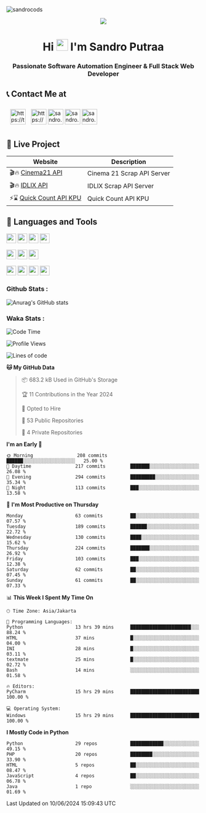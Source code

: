 

![sandrocods](https://cardivo.vercel.app/api?name=Martinus%20Krisandro%20Perdana%20Putra&description=Software%20Automation%20Engineer%20%7C%7C%20Full%20Stack%20Web%20Developer&image=https://avatars.githubusercontent.com/u/59155826?v=4&backgroundColor=%23ecf0f1)
<p align="center" style="p3">
<a href="https://github.com/antonkomarev/github-profile-views-counter">
    <img align="center"  src="https://komarev.com/ghpvc/?username=sandrocods&style=for-the-badge">
</a>
</p>



<h1 align="center" > Hi <img src="https://media.giphy.com/media/hvRJCLFzcasrR4ia7z/giphy.gif" width="30px"> I'm Sandro Putraa </h1>
<h3 align="center" style="p3">Passionate Software Automation Engineer & Full Stack Web Developer </h3>



## 📞 Contact Me at

<p align="left">
      <a href="https://t.me/sandroputraa" target="blank"><img align="center" src="https://www.vectorlogo.zone/logos/telegram/telegram-tile.svg" alt="https://t.me/sandroputraa" height="40" width="40" style="margin: 10" /></a>
    <a href="https://www.linkedin.com/in/sandro-putraa-34b80a19b/" target="blank"><img align="center" src="https://raw.githubusercontent.com/rahuldkjain/github-profile-readme-generator/master/src/images/icons/Social/linked-in-alt.svg" alt="https://www.linkedin.com/in/sandro-putraa-34b80a19b/" height="40" width="40" /></a>
    <a href="https://fb.com/sandro.putraaa" target="blank"><img align="center" src="https://raw.githubusercontent.com/rahuldkjain/github-profile-readme-generator/master/src/images/icons/Social/facebook.svg" alt="sandro.putraaa" height="40" width="40" /></a>
    <a href="https://instagram.com/sandro.putraa" target="blank"><img align="center" src="https://raw.githubusercontent.com/rahuldkjain/github-profile-readme-generator/master/src/images/icons/Social/instagram.svg" alt="sandro.putraa" height="40" width="40" /></a>
    <a href="https://wakatime.com/@sandrocods" target="blank"><img align="center" src="https://wakatime.com/static/img/wakatime-logo-text-vertical.png" alt="sandro.putraa" height="40" width="40" /></a>
   
</p>

## 🚀 Live Project


| Website             | Description     |
| ----------------- | --- |
| 🎬🔥 [Cinema21 API](https://cinema-21-scrapper.vercel.app/) | Cinema 21 Scrap API Server |
| 🎬🔥 [IDLIX API](https://idlix-api.vercel.app/) | IDLIX Scrap API Server |
| ⚡⌛ [Quick Count API KPU](https://api-real-count-2024.vercel.app/)| Quick Count API KPU |



## 🙌 Languages and Tools

<img src="https://img.shields.io/badge/-Git-white?style=for-the-badge&logo=git" height="25" /></img>
<img src="https://img.shields.io/badge/-GitHub-white?style=for-the-badge&logo=github&logoColor=007ACC" height="25" /></img> <img src="https://img.shields.io/badge/-VS%20Code-white?style=for-the-badge&logo=visual-studio-code&logoColor=007ACC" height="25" /></img> <img src="https://img.shields.io/badge/-Pycharm-white?style=for-the-badge&logo=pycharm&logoColor=007ACC" height="25" /></img>

<img src="https://img.shields.io/badge/-Laravel-white?style=for-the-badge&logo=laravel&logoColor=007ACC" height="25" /></img>
<img src="https://img.shields.io/badge/-Flask-white?style=for-the-badge&logo=flask&logoColor=007ACC" height="25" /></img>
<img src="https://img.shields.io/badge/-Selenium-white?style=for-the-badge&logo=selenium&logoColor=007ACC" height="25" /></img>

<img src="https://img.shields.io/badge/-Python-white?style=for-the-badge&logo=python&logoColor=007ACC" height="25" /></img>
<img src="https://img.shields.io/badge/-Php-white?style=for-the-badge&logo=php&logoColor=007ACC" height="25" /></img>
<img src="https://img.shields.io/badge/-java-white?style=for-the-badge&logo=java&logoColor=007ACC" height="25" /></img>
<img src="https://img.shields.io/badge/-c++-white?style=for-the-badge&logo=c%2B%2B&logoColor=007ACC" height="25" /></img>



### Github Stats :
![Anurag's GitHub stats](https://github-readme-stats.vercel.app/api?username=sandrocods&show_icons=true&theme=transparent)


### Waka Stats :
<!--START_SECTION:waka-->
![Code Time](http://img.shields.io/badge/Code%20Time-2%2C174%20hrs%2015%20mins-blue)

![Profile Views](http://img.shields.io/badge/Profile%20Views-5-blue)

![Lines of code](https://img.shields.io/badge/From%20Hello%20World%20I%27ve%20Written-1.5%20million%20lines%20of%20code-blue)

**🐱 My GitHub Data** 

> 📦 683.2 kB Used in GitHub's Storage 
 > 
> 🏆 11 Contributions in the Year 2024
 > 
> 💼 Opted to Hire
 > 
> 📜 53 Public Repositories 
 > 
> 🔑 4 Private Repositories 
 > 
**I'm an Early 🐤** 

```text
🌞 Morning                208 commits         ██████░░░░░░░░░░░░░░░░░░░   25.00 % 
🌆 Daytime                217 commits         ███████░░░░░░░░░░░░░░░░░░   26.08 % 
🌃 Evening                294 commits         █████████░░░░░░░░░░░░░░░░   35.34 % 
🌙 Night                  113 commits         ███░░░░░░░░░░░░░░░░░░░░░░   13.58 % 
```
📅 **I'm Most Productive on Thursday** 

```text
Monday                   63 commits          ██░░░░░░░░░░░░░░░░░░░░░░░   07.57 % 
Tuesday                  189 commits         ██████░░░░░░░░░░░░░░░░░░░   22.72 % 
Wednesday                130 commits         ████░░░░░░░░░░░░░░░░░░░░░   15.62 % 
Thursday                 224 commits         ███████░░░░░░░░░░░░░░░░░░   26.92 % 
Friday                   103 commits         ███░░░░░░░░░░░░░░░░░░░░░░   12.38 % 
Saturday                 62 commits          ██░░░░░░░░░░░░░░░░░░░░░░░   07.45 % 
Sunday                   61 commits          ██░░░░░░░░░░░░░░░░░░░░░░░   07.33 % 
```


📊 **This Week I Spent My Time On** 

```text
🕑︎ Time Zone: Asia/Jakarta

💬 Programming Languages: 
Python                   13 hrs 39 mins      ██████████████████████░░░   88.24 % 
HTML                     37 mins             █░░░░░░░░░░░░░░░░░░░░░░░░   04.00 % 
INI                      28 mins             █░░░░░░░░░░░░░░░░░░░░░░░░   03.11 % 
textmate                 25 mins             █░░░░░░░░░░░░░░░░░░░░░░░░   02.72 % 
Bash                     14 mins             ░░░░░░░░░░░░░░░░░░░░░░░░░   01.58 % 

🔥 Editors: 
PyCharm                  15 hrs 29 mins      █████████████████████████   100.00 % 

💻 Operating System: 
Windows                  15 hrs 29 mins      █████████████████████████   100.00 % 
```

**I Mostly Code in Python** 

```text
Python                   29 repos            ████████████░░░░░░░░░░░░░   49.15 % 
PHP                      20 repos            ████████░░░░░░░░░░░░░░░░░   33.90 % 
HTML                     5 repos             ██░░░░░░░░░░░░░░░░░░░░░░░   08.47 % 
JavaScript               4 repos             ██░░░░░░░░░░░░░░░░░░░░░░░   06.78 % 
Java                     1 repo              ░░░░░░░░░░░░░░░░░░░░░░░░░   01.69 % 
```




 Last Updated on 10/06/2024 15:09:43 UTC
<!--END_SECTION:waka-->
